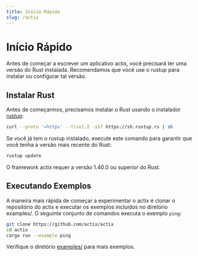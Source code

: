 ```yaml
---
title: Início Rápido
slug: /actix
---
```


# Início Rápido

Antes de começar a escrever um aplicativo actix, você precisará ter uma versão do Rust instalada.
Recomendamos que você use o rustup para instalar ou configurar tal versão.

## Instalar Rust

Antes de começarmos, precisamos instalar o Rust usando o instalador [rustup](https://rustup.rs/):

```bash
curl --proto '=https' --tlsv1.2 -sSf https://sh.rustup.rs | sh
```

Se você já tem o rustup instalado, execute este comando para garantir que você tenha a versão mais recente do Rust:

```bash
rustup update
```

O framework actix requer a versão 1.40.0 ou superior do Rust.

## Executando Exemplos

A maneira mais rápida de começar a experimentar o actix é clonar o repositório do actix e executar os exemplos incluídos no diretório examples/. O seguinte conjunto de comandos executa o exemplo `ping`:

```bash
git clone https://github.com/actix/actix
cd actix
cargo run --example ping
```

Verifique o diretório [examples/](https://github.com/actix/actix/tree/master/actix/examples) para mais exemplos.
